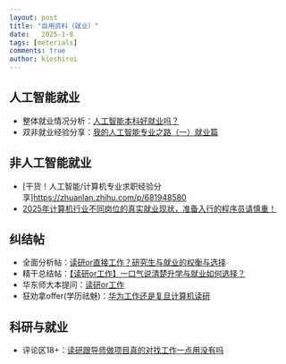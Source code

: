 ```yaml
---
layout: post
title: "自用资料（就业）"
date:   2025-1-8
tags: [meterials]
comments: true
author: kioshiroi
---
```


## 人工智能就业
- 整体就业情况分析：[人工智能本科好就业吗？](https://www.zhihu.com/question/581351249)
- 双非就业经验分享：[我的人工智能专业之路（一）就业篇](https://zhuanlan.zhihu.com/p/664834747)

## 非人工智能就业
- [干货！人工智能/计算机专业求职经验分享]https://zhuanlan.zhihu.com/p/681948580
- [2025年计算机行业不同岗位的真实就业现状，准备入行的程序员请慎重！](https://www.bilibili.com/video/BV1HcrSYDEXX/?spm_id_from=333.337.search-card.all.click&vd_source=df4c297395886e972e6f37ffc786838e)

## 纠结帖
- 全面分析帖：[读研or直接工作？研究生与就业的权衡与选择](https://www.nowcoder.com/discuss/580438502576340992)
- 精干总结帖：[【读研or工作】一口气说清楚升学与就业如何选择？](https://www.nowcoder.com/discuss/613105437113638912)
- 华东师大本提问：[读研or工作](https://www.nowcoder.com/feed/main/detail/13c35b0bcc6642109136779b68e5afe6)
- 狂劝拿offer(学历祛魅)：[华为工作还是复旦计算机读研](https://www.nowcoder.com/discuss/472391248323629056)

## 科研与就业
- 评论区18+：[读研跟导师做项目真的对找工作一点用没有吗](https://www.nowcoder.com/feed/main/detail/c827b39eccd24e229dba1cd8607978fe)